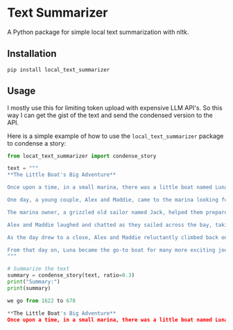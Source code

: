 # Text Summarizer

A Python package for simple local text summarization with nltk.

## Installation

```
pip install local_text_summarizer
```


## Usage

I mostly use this for limiting token upload with expensive LLM API's. So this way I can get the gist of the text and send the condensed version to the API. 

Here is a simple example of how to use the `local_text_summarizer` package to condense a story:

```python
from locat_text_summarizer import condense_story

text = """
**The Little Boat's Big Adventure**

Once upon a time, in a small marina, there was a little boat named Luna. Luna was a sturdy sailboat with a white hull and a bright blue sail. She had been sitting in the marina for a while, waiting for her next adventure.

One day, a young couple, Alex and Maddie, came to the marina looking for a boat to rent. They had always dreamed of sailing around the world, but for now, they were just looking for a day trip. As they walked down the dock, they noticed Luna, and their eyes lit up. "She's perfect!" Alex exclaimed. Maddie nodded in agreement. "Let's take her out!"

The marina owner, a grizzled old sailor named Jack, helped them prepare Luna for the trip. He showed them the ropes, literally, and gave them a quick sailing lesson. As they set off into the open water, Luna felt the wind in her sail and the sun on her deck. She was finally free!

Alex and Maddie laughed and chatted as they sailed across the bay, taking in the sights and sounds of the ocean. As they approached a small island, they decided to drop anchor and explore. Luna bobbed gently in the water as they swam ashore and discovered a hidden cove, teeming with sea life.

As the day drew to a close, Alex and Maddie reluctantly climbed back on board. As they sailed back to the marina, Luna felt grateful for the adventure she had shared with the young couple. She knew she would always be ready for the next big adventure that came her way.

From that day on, Luna became the go-to boat for many more exciting journeys, and her legend grew as the little boat with a big heart and a love for the open sea.
"""

# Summarize the text
summary = condense_story(text, ratio=0.3)
print("Summary:")
print(summary)

we go from 1622 to 678

**The Little Boat's Big Adventure**
Once upon a time, in a small marina, there was a little boat named Luna. One day, a young couple, Alex and Maddie, came to the marina looking for a boat to rent.



